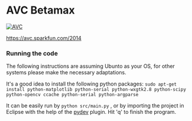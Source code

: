 AVC Betamax
===========
[![AVC](http://img.youtube.com/vi/5rgl8qSMnCg/0.jpg)](http://www.youtube.com/watch?v=5rgl8qSMnCg)

https://avc.sparkfun.com/2014

### Running the code
The following instructions are assuming Ubunto as your OS, for other systems please make the necessary adaptations. 

It's a good idea to install the following python packages:
```sudo apt-get install python-matplotlib python-serial python-wxgtk2.8 python-scipy python-opencv ccache python-serial python-argparse```

It can be easily run by `python src/main.py` , or by importing the project in Eclipse with the help of the [pydev](http://pydev.org/) plugin. Hit 'q' to finish the program.
